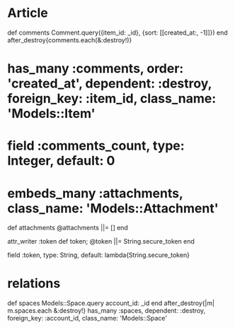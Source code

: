 # Article

  def comments
    Comment.query({item_id: _id}, {sort: [[created_at:, -1]]})
  end
  after_destroy{comments.each(&:destroy!)}

  # has_many :comments, order: 'created_at', dependent: :destroy, foreign_key: :item_id, class_name: 'Models::Item'
  # field :comments_count, type: Integer, default: 0


  # embeds_many :attachments, class_name: 'Models::Attachment'

  def attachments
    @attachments ||= []
  end


  attr_writer :token
  def token; @token ||= String.secure_token end

  field :token,      type: String, default: lambda{String.secure_token}


  # relations
  def spaces
    Models::Space.query account_id: _id
  end
  after_destroy{|m| m.spaces.each &:destroy!}
  has_many :spaces, dependent: :destroy, foreign_key: :account_id, class_name: 'Models::Space'